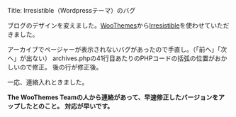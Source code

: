Title: Irresistible（Wordpressテーマ）のバグ

ブログのデザインを変えました。[WooThemes](http://www.woothemes.com/)から[Irresistible](http://www.woothemes.com/2009/02/irresistible/)を使わせていただきました。

アーカイブでページャーが表示されないバグがあったので手直し。（「前へ」「次へ」が出ない）
archives.phpの41行目あたりのPHPコードの括弧の位置がおかしいので修正。
後の行が修正後。

<script src="http://gist.github.com/249194.js"></script>

一応、連絡入れときました。

**The WooThemes Teamの人から連絡があって、早速修正したバージョンをアップしたとのこと。
対応が早いです。**